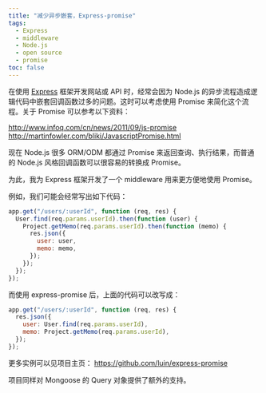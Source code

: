```yaml
---
title: "减少异步嵌套，Express-promise"
tags:
  - Express
  - middleware
  - Node.js
  - open source
  - promise
toc: false
---
```


在使用 <a href="http://expressjs.com" target="_blank">Express</a> 框架开发网站或 API 时，经常会因为 Node.js 的异步流程造成逻辑代码中嵌套回调函数过多的问题。这时可以考虑使用 Promise 来简化这个流程。关于 Promise 可以参考以下资料：

<a href="http://www.infoq.com/cn/news/2011/09/js-promise" target="_blank">http://www.infoq.com/cn/news/2011/09/js-promise</a>
<a href="http://martinfowler.com/bliki/JavascriptPromise.html" target="_blank">http://martinfowler.com/bliki/JavascriptPromise.html</a>

现在 Node.js 很多 ORM/ODM 都通过 Promise 来返回查询、执行结果，而普通的 Node.js 风格回调函数可以很容易的转换成 Promise。

为此，我为 Express 框架开发了一个 middleware 用来更方便地使用 Promise。

<!-- more -->

例如，我们可能会经常写出如下代码：

```javascript
app.get("/users/:userId", function (req, res) {
  User.find(req.params.userId).then(function (user) {
    Project.getMemo(req.params.userId).then(function (memo) {
      res.json({
        user: user,
        memo: memo,
      });
    });
  });
});
```

而使用 express-promise 后，上面的代码可以改写成：

```javascript
app.get("/users/:userId", function (req, res) {
  res.json({
    user: User.find(req.params.userId),
    memo: Project.getMemo(req.params.userId),
  });
});
```

更多实例可以见项目主页： <a href="https://github.com/luin/express-promise" target="_blank">https://github.com/luin/express-promise</a>

项目同样对 Mongoose 的 Query 对象提供了额外的支持。
